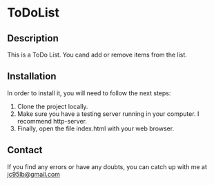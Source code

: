 # ToDoList

## Description
This is a ToDo List. You cand add or remove items from the list.

## Installation
In order to install it, you will need to follow the next steps:
1. Clone the project locally.
2. Make sure you have a testing server running in your computer. I recommend http-server.
3. Finally, open the file index.html with your web browser.

## Contact
If you find any errors or have any doubts, you can catch up with me at jc95lb@gmail.com

